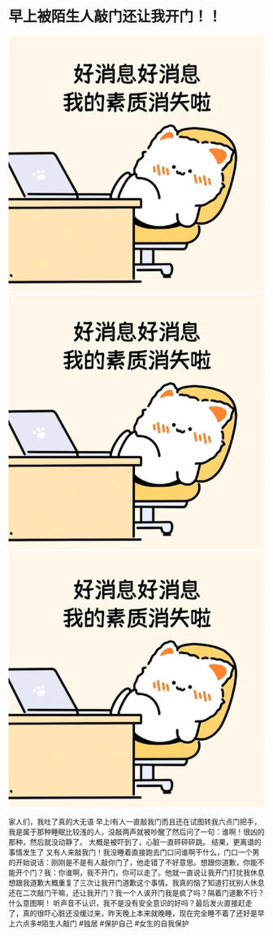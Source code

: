# 早上被陌生人敲门还让我开门！！

![](img/758be39f-16dc-40b2-9bec-4b7d87b75450.jpg)
![](img/0cdd43da-7bbc-4360-a82d-392f77e3a631.jpg)
![](img/efe6e170-8493-4fab-83a2-6d8c8bcd5384.jpg)

家人们，我吐了真的大无语
早上l有人一直敲我门而且还在试图转我六点门把手，我是属于那种睡眠比较浅的人，没敲两声就被吵醒了然后问了一句：谁啊！很凶的那种，然后就没动静了。
大概是被吓到了，心脏一直砰砰砰跳。
结果，更离谱的事情发生了
又有人来敲我门！我没睡着直接跑去门口问谁啊干什么，门口一个男的开始说话：刚刚是不是有人敲你门了，他走错了不好意思。想跟你道歉，你能不能开个门？我：你谁啊，我不开门，你可以走了。他就一直说让我开门打扰我休息想跟我道歉大概重复了三次让我开门道歉这个事情。我真的恼了知道打扰别人休息还在二次敲门干嘛，还让我开门？我一个人诶开门我是疯了吗？隔着门道歉不行？什么意图啊！
听声音不认识，我不是没有安全意识的好吗？最后发火直接赶走了，真的很吓心脏还没缓过来，昨天晚上本来就晚睡，现在完全睡不着了还好是早上六点多#陌生人敲门 #独居 #保护自己 #女生的自我保护